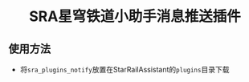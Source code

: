 <div align="center">

<h1>SRA星穹铁道小助手消息推送插件</h1>
  
</div>

## 使用方法
  * 将`sra_plugins_notify`放置在StarRailAssistant的`plugins`目录下载

